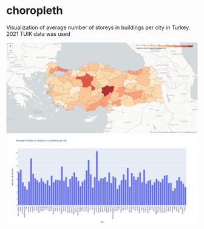 # choropleth
Visualization of average number of storeys in buildings per city in Turkey. 2021 TUIK data was used

![choropleth](choropleth.png)
![plot](newplot.png)
